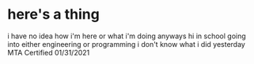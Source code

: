 <h1>here's a thing</h1>
<p1>
i have no idea how i'm here or what i'm doing
anyways hi
in school
going into either engineering or programming
i don't know what i did yesterday
</p1>
MTA Certified 01/31/2021

<!---
Garfield2875/Garfield2875 is a ✨ special ✨ repository because its `README.md` (this file) appears on your GitHub profile.
You can click the Preview link to take a look at your changes.
--->
